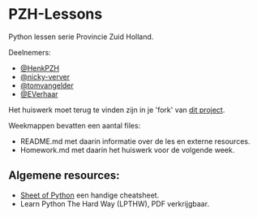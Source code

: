 # PZH-Lessons

Python lessen serie Provincie Zuid Holland.

Deelnemers:

- [@HenkPZH](https://github.com/HenkPZH)
- [@nicky-verver](https://github.com/nicky-verver)
- [@tomvangelder](https://github.com/tomvangelder)
- [@EVerhaar](https://github.com/EVerhaar)



Het huiswerk moet terug te vinden zijn in je 'fork' van [dit project](https://github.com/Swendude/py-classstart).

Weekmappen bevatten een aantal files:
- README.md met daarin informatie over de les en externe resources.
- Homework.md met daarin het huiswerk voor de volgende week.

## Algemene resources:
- [Sheet of Python](https://tmont.es/images/sheet-of-python-v1.pdf) een handige cheatsheet.
- Learn Python The Hard Way (LPTHW), PDF verkrijgbaar.
